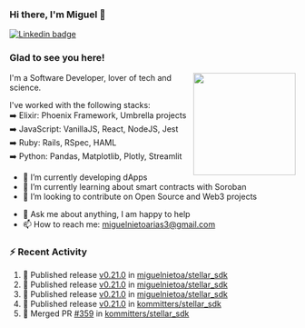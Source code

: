 ### Hi there, I'm Miguel 👋

<a href="https://linkedin.com/in/miguelnietoa/" target="_blank" rel="noopener noreferrer">
  <img src="https://img.shields.io/badge/-LinkedIn-0e76a8?style=flat-square&logo=Linkedin&logoColor=white" alt="Linkedin badge">
</a>
<!-- [![Website Badge](https://img.shields.io/badge/Website-3b5998?style=flat-square&logo=google-chrome&logoColor=white)](#notavailablenow#) 

<img src="https://i.imgur.com/tbrLrt5.gif" width=400 alt="Coding GIF" align="right"/>
-->


### Glad to see you here!
<a href="https://github.com/miguelnietoa"><img src="https://github-readme-stats-git-masterrstaa-rickstaa.vercel.app/api?username=miguelnietoa&show_icons=true&hide_border=true&count_private=true&include_all_commits=true&theme=tokyonight" height="180em" align="right"/></a>
I'm a Software Developer, lover of tech and science. 

I've worked with the following stacks:\
➡️ Elixir: Phoenix Framework, Umbrella projects\
➡️ JavaScript: VanillaJS, React, NodeJS, Jest\
➡️ Ruby: Rails, RSpec, HAML\
➡️ Python: Pandas, Matplotlib, Plotly, Streamlit

- 🔭 I’m currently developing dApps
- 🌱 I’m currently learning about smart contracts with Soroban
- 👯 I’m looking to contribute on Open Source and Web3 projects
<!-- 
- 😄 I just finished a Machine Learning course! 
- 🤔 I’m looking for help with ...
-->
- 💬 Ask me about anything, I am happy to help
- 📫 How to reach me: miguelnietoarias3@gmail.com


### ⚡ Recent Activity

<!--START_SECTION:activity-->
1. 🚀 Published release [v0.21.0](https://github.com/miguelnietoa/stellar_sdk/releases/tag/v0.21.0) in [miguelnietoa/stellar_sdk](https://github.com/miguelnietoa/stellar_sdk)
2. 🚀 Published release [v0.21.0](https://github.com/miguelnietoa/stellar_sdk/releases/tag/v0.21.0) in [miguelnietoa/stellar_sdk](https://github.com/miguelnietoa/stellar_sdk)
3. 🚀 Published release [v0.21.0](https://github.com/miguelnietoa/stellar_sdk/releases/tag/v0.21.0) in [miguelnietoa/stellar_sdk](https://github.com/miguelnietoa/stellar_sdk)
4. 🚀 Published release [v0.21.0](https://github.com/kommitters/stellar_sdk/releases/tag/v0.21.0) in [kommitters/stellar_sdk](https://github.com/kommitters/stellar_sdk)
5. 🎉 Merged PR [#359](https://github.com/kommitters/stellar_sdk/pull/359) in [kommitters/stellar_sdk](https://github.com/kommitters/stellar_sdk)
<!--END_SECTION:activity-->
